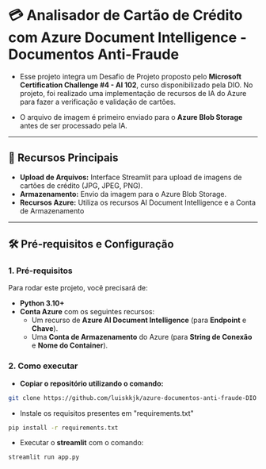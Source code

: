 # 💳 Analisador de Cartão de Crédito com Azure Document Intelligence - Documentos Anti-Fraude

* Esse projeto integra um Desafio de Projeto proposto pelo **Microsoft Certification Challenge #4 - AI 102**, curso disponibilizado pela DIO. No projeto, foi realizado uma implementação de recursos de IA do Azure para fazer a verificação e validação de cartões.

* O arquivo de imagem é primeiro enviado para o **Azure Blob Storage** antes de ser processado pela IA.

---

## 🌟 Recursos Principais

* **Upload de Arquivos:** Interface Streamlit para upload de imagens de cartões de crédito (JPG, JPEG, PNG).
* **Armazenamento:** Envio da imagem para o Azure Blob Storage.
* **Recursos Azure:** Utiliza os recursos AI Document Intelligence e a Conta de Armazenamento

---

## 🛠️ Pré-requisitos e Configuração

### 1. Pré-requisitos

Para rodar este projeto, você precisará de:

* **Python 3.10+**
* **Conta Azure** com os seguintes recursos:
    * Um recurso de **Azure AI Document Intelligence** (para **Endpoint** e **Chave**).
    * Uma **Conta de Armazenamento** do Azure (para **String de Conexão** e **Nome do Container**).

### 2. Como executar

* **Copiar o repositório utilizando o comando:**

```bash
git clone https://github.com/luiskkjk/azure-documentos-anti-fraude-DIO
```

* Instale os requisitos presentes em "requirements.txt"
```bash
pip install -r requirements.txt
```

* Executar o **streamlit** com o comando:
```bash
streamlit run app.py
```
